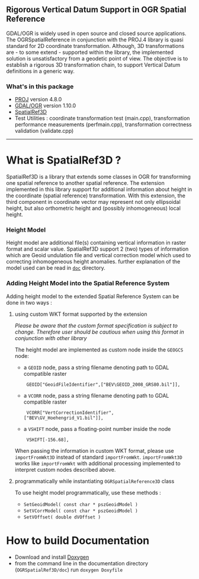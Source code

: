 ## Rigorous Vertical Datum Support in OGR Spatial Reference ##
GDAL/OGR is widely used in open source and closed source applications. The OGRSpatialReference in conjunction with the PROJ.4 library is quasi standard for 2D coordinate transformation. Although, 3D transformations are - to some extend - supported within the library, the implemented solution is unsatisfactory from a geodetic point of view. The objective is to establish a rigorous 3D transformation chain, to support Vertical Datum definitions in a generic way.

### What's in this package ###
 * [PROJ](http://trac.osgeo.org/proj/) version 4.8.0
 * [GDAL/OGR](http://www.gdal.org/) version 1.10.0
 * [SpatialRef3D](https://github.com/ottointhesky/OGRSpatialRef3D)
 * Test Utilities : coordinate transformation test (main.cpp), transformation performance measurements (perfmain.cpp), transformation correctness validation (validate.cpp)
 
---
 
What is SpatialRef3D ?
====================
SpatialRef3D is a library that extends some classes in OGR for transforming one spatial reference to another spatial reference. 
The extension implemented in this library support for additional information about height in the coordinate (spatial reference) transformation.
With this extension, the third component in coordinate vector may represent not only ellipsoidal height, but also orthometric height and (possibly inhomogeneous) local height.

### Height Model ###
Height model are additional file(s) containing vertical information in raster format and scalar value. SpatialRef3D support 2 (two) types of information which are Geoid undulation file and vertical correction model which used to correcting inhomogeneous height anomalies. further explanation of the model used can be read in [`doc`]() directory.

### Adding Height Model into the Spatial Reference System ###
Adding height model to the extended Spatial Reference System can be done in two ways : 

 1. using custom WKT format supported by the extension
 
    *Please be aware that the custom format specification is subject to change. Therefore user should be cautious when using this format in conjunction with other library*
   
    The height model are implemented as custom node inside the `GEOGCS` node: 
        
     * a `GEOID` node, pass a string filename denoting path to GDAL compatible raster
        
            GEOID["GeoidFileIdentifier",["BEV\GEOID_2008_GRS80.bil"]],
        
     * a `VCORR` node, pass a string filename denoting path to GDAL compatible raster
        
            VCORR["VertCorrectionIdentifier",["BEV\GV_Hoehengrid_V1.bil"]],
        
     * a `VSHIFT` node, pass a floating-point number inside the node
        
            VSHIFT[-156.68],
        
    When passing the information in custom WKT format, please use `importFromWkt3D` instead of standard `importFromWkt`. `importFromWkt3D` works like `importFromWkt` with additional processing implemented to interpret custom nodes described above.
 
 
 2. programmatically while instantiating `OGRSpatialReference3D` class
     
     To use height model programmatically, use these methods : 
      
      * `SetGeoidModel( const char * pszGeoidModel )`
      * `SetVCorrModel( const char * pszGeoidModel )`
      * `SetVOffset( double dVOffset )`
      
How to build Documentation
====================
* Download and install [Doxygen](http://www.doxygen.org)
* from the command line in the documentation directory (`OGRSpatialRef3D/doc`) run `doxygen Doxyfile`